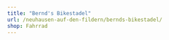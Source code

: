 ```yaml
---
title: "Bernd's Bikestadel"
url: /neuhausen-auf-den-fildern/bernds-bikestadel/
shop: Fahrrad
---
```

